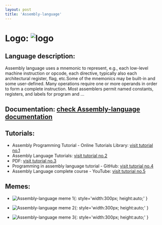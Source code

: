```yaml
---
layout: post
title: 'Assembly-language'
---
```

# Logo: ![logo](https://www.tiobe.com/wp-content/themes/tiobe/tiobe-index/images/Assembly_language.png)

## Language description: 
Assembly language uses a mnemonic to represent, e.g., each low-level machine instruction or opcode, each directive, typically also each architectural register, flag, etc.Some of the mnemonics may be built-in and some user-defined. Many operations require one or more operands in order to form a complete instruction. Most assemblers permit named constants, registers, and labels for program and ...

## Documentation: [check Assembly-language documentation](https://docs.oracle.com/cd/E19253-01/817-5477/817-5477.pdf)

## Tutorials:
* Assembly Programming Tutorial - Online Tutorials Library:
 [visit tutorial no.1](https://www.tutorialspoint.com/assembly_programming/index.htm)
* Assembly Language Tutorials:
 [visit tutorial no.2](https://www.tutorialkart.com/assembly-language-tutorials/)
* PDF:
 [visit tutorial no.3](https://www.tutorialspoint.com/assembly_programming/assembly_tutorial.pdf)
* Programming in assembly language tutorial - GitHub:
 [visit tutorial no.4](https://github.com/mschwartz/assembly-tutorial)
* Assembly Language complete course - YouTube:
 [visit tutorial no.5](https://www.youtube.com/playlist?list=PLMa5a9Dh6SlhJq4wCH_CLSdfRaAbuJTzb)

## Memes: 
* ![Assembly-language meme 1](https://programmerhumor.io/wp-content/uploads/2023/01/programmerhumor-io-programming-memes-8fdd629f6740672-758x681.jpg){: style='width:300px; height:auto;' }

* ![Assembly-language meme 2](https://i.imgflip.com/4z8wpz.jpg){: style='width:300px; height:auto;' }

* ![Assembly-language meme 3](https://programmerhumor.io/wp-content/uploads/2021/11/programmerhumor-io-programming-memes-368b566fb3b002b-758x1837.png){: style='width:300px; height:auto;' }

